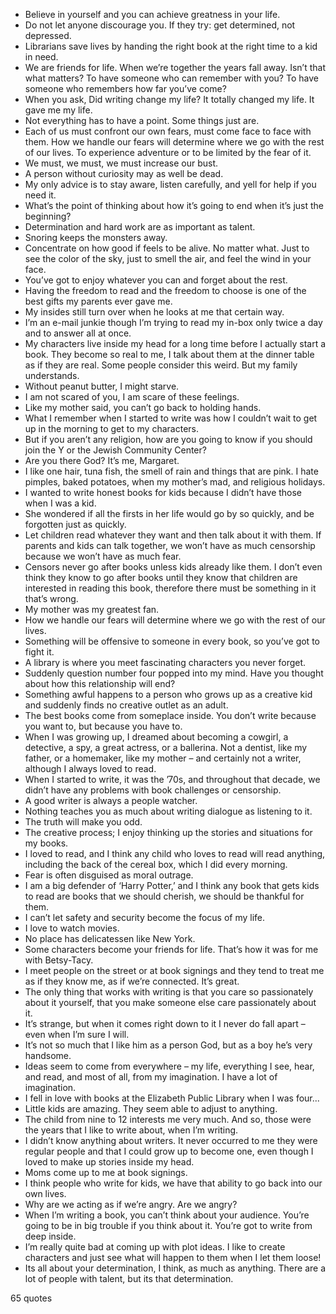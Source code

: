  - Believe in yourself and you can achieve greatness in your life.
 - Do not let anyone discourage you. If they try: get determined, not depressed.
 - Librarians save lives by handing the right book at the right time to a kid in need.
 - We are friends for life. When we’re together the years fall away. Isn’t that what matters? To have someone who can remember with you? To have someone who remembers how far you’ve come?
 - When you ask, Did writing change my life? It totally changed my life. It gave me my life.
 - Not everything has to have a point. Some things just are.
 - Each of us must confront our own fears, must come face to face with them. How we handle our fears will determine where we go with the rest of our lives. To experience adventure or to be limited by the fear of it.
 - We must, we must, we must increase our bust.
 - A person without curiosity may as well be dead.
 - My only advice is to stay aware, listen carefully, and yell for help if you need it.
 - What’s the point of thinking about how it’s going to end when it’s just the beginning?
 - Determination and hard work are as important as talent.
 - Snoring keeps the monsters away.
 - Concentrate on how good if feels to be alive. No matter what. Just to see the color of the sky, just to smell the air, and feel the wind in your face.
 - You’ve got to enjoy whatever you can and forget about the rest.
 - Having the freedom to read and the freedom to choose is one of the best gifts my parents ever gave me.
 - My insides still turn over when he looks at me that certain way.
 - I’m an e-mail junkie though I’m trying to read my in-box only twice a day and to answer all at once.
 - My characters live inside my head for a long time before I actually start a book. They become so real to me, I talk about them at the dinner table as if they are real. Some people consider this weird. But my family understands.
 - Without peanut butter, I might starve.
 - I am not scared of you, I am scare of these feelings.
 - Like my mother said, you can’t go back to holding hands.
 - What I remember when I started to write was how I couldn’t wait to get up in the morning to get to my characters.
 - But if you aren’t any religion, how are you going to know if you should join the Y or the Jewish Community Center?
 - Are you there God? It’s me, Margaret.
 - I like one hair, tuna fish, the smell of rain and things that are pink. I hate pimples, baked potatoes, when my mother’s mad, and religious holidays.
 - I wanted to write honest books for kids because I didn’t have those when I was a kid.
 - She wondered if all the firsts in her life would go by so quickly, and be forgotten just as quickly.
 - Let children read whatever they want and then talk about it with them. If parents and kids can talk together, we won’t have as much censorship because we won’t have as much fear.
 - Censors never go after books unless kids already like them. I don’t even think they know to go after books until they know that children are interested in reading this book, therefore there must be something in it that’s wrong.
 - My mother was my greatest fan.
 - How we handle our fears will determine where we go with the rest of our lives.
 - Something will be offensive to someone in every book, so you’ve got to fight it.
 - A library is where you meet fascinating characters you never forget.
 - Suddenly question number four popped into my mind. Have you thought about how this relationship will end?
 - Something awful happens to a person who grows up as a creative kid and suddenly finds no creative outlet as an adult.
 - The best books come from someplace inside. You don’t write because you want to, but because you have to.
 - When I was growing up, I dreamed about becoming a cowgirl, a detective, a spy, a great actress, or a ballerina. Not a dentist, like my father, or a homemaker, like my mother – and certainly not a writer, although I always loved to read.
 - When I started to write, it was the ’70s, and throughout that decade, we didn’t have any problems with book challenges or censorship.
 - A good writer is always a people watcher.
 - Nothing teaches you as much about writing dialogue as listening to it.
 - The truth will make you odd.
 - The creative process; I enjoy thinking up the stories and situations for my books.
 - I loved to read, and I think any child who loves to read will read anything, including the back of the cereal box, which I did every morning.
 - Fear is often disguised as moral outrage.
 - I am a big defender of ‘Harry Potter,’ and I think any book that gets kids to read are books that we should cherish, we should be thankful for them.
 - I can’t let safety and security become the focus of my life.
 - I love to watch movies.
 - No place has delicatessen like New York.
 - Some characters become your friends for life. That’s how it was for me with Betsy-Tacy.
 - I meet people on the street or at book signings and they tend to treat me as if they know me, as if we’re connected. It’s great.
 - The only thing that works with writing is that you care so passionately about it yourself, that you make someone else care passionately about it.
 - It’s strange, but when it comes right down to it I never do fall apart – even when I’m sure I will.
 - It’s not so much that I like him as a person God, but as a boy he’s very handsome.
 - Ideas seem to come from everywhere – my life, everything I see, hear, and read, and most of all, from my imagination. I have a lot of imagination.
 - I fell in love with books at the Elizabeth Public Library when I was four...
 - Little kids are amazing. They seem able to adjust to anything.
 - The child from nine to 12 interests me very much. And so, those were the years that I like to write about, when I’m writing.
 - I didn’t know anything about writers. It never occurred to me they were regular people and that I could grow up to become one, even though I loved to make up stories inside my head.
 - Moms come up to me at book signings.
 - I think people who write for kids, we have that ability to go back into our own lives.
 - Why are we acting as if we’re angry. Are we angry?
 - When I’m writing a book, you can’t think about your audience. You’re going to be in big trouble if you think about it. You’re got to write from deep inside.
 - I’m really quite bad at coming up with plot ideas. I like to create characters and just see what will happen to them when I let them loose!
 - Its all about your determination, I think, as much as anything. There are a lot of people with talent, but its that determination.

65 quotes